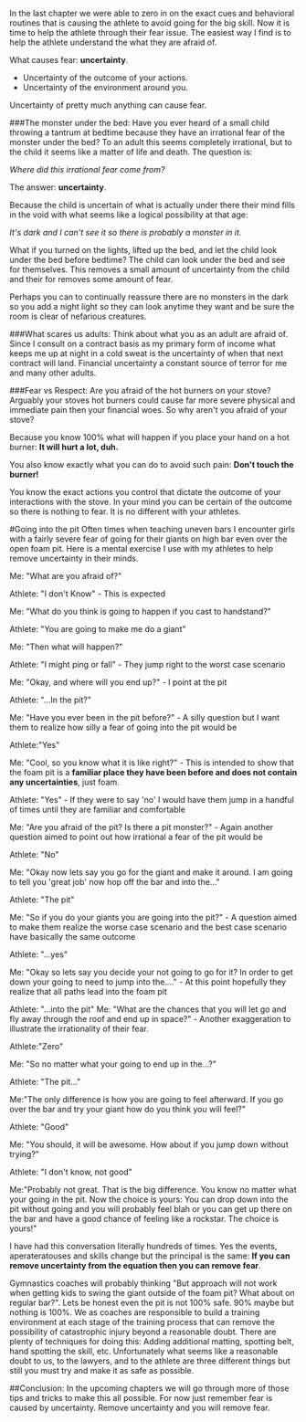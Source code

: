 In the last chapter we were able to zero in on the exact cues and behavioral routines that is causing the athlete to avoid going for the big skill. Now it is time to help the athlete through their fear issue. The easiest way I find is to help the athlete understand the what they are afraid of.

What causes fear: **uncertainty**. 
 * Uncertainty of the outcome of your actions.
 * Uncertainty of the environment around you. 

Uncertainty of pretty much anything can cause fear. 

###The monster under the bed:
Have you ever heard of a small child throwing a tantrum at bedtime because they have an irrational fear of the monster under the bed? To an adult this seems completely irrational, but to the child it seems like a matter of life and death. The question is:

 _Where did this irrational fear come from?_

The answer: **uncertainty**. 

Because the child is uncertain of what is actually under there their mind fills in the void with what seems like a logical possibility at that age:

_It's dark and I can't see it so there is probably a monster in it._

What if you turned on the lights, lifted up the bed, and let the child look under the bed before bedtime? The child can look under the bed and see for themselves. This removes a small amount of uncertainty from the child and their for removes some amount of fear.

Perhaps you can to continually reassure there are no monsters in the dark so you add a night light so they can look anytime they want and be sure the room is clear of nefarious creatures.

###What scares us adults:
Think about what you as an adult are afraid of. Since I consult on a contract basis as my primary form of income what keeps me up at night in a cold sweat is the uncertainty of when that next contract will land. Financial uncertainty a constant source of terror for me and many other adults. 

###Fear vs Respect:
Are you afraid of the hot burners on your stove? Arguably your stoves hot burners could cause far more severe physical and immediate pain then your financial woes. So why aren't you afraid of your stove?

Because you know 100% what will happen if you place your hand on a hot burner: **It will hurt a lot, duh.**

You also know exactly what you can do to avoid such pain: **Don't touch the burner!**

You know the exact actions you control that dictate the outcome of your interactions with the stove. In your mind you can be certain of the outcome so there is nothing to fear. It is no different with your athletes. 


#Going into the pit
Often times when teaching uneven bars I encounter girls with a fairly severe fear of going for their giants on high bar even over the open foam pit. Here is a mental exercise I use with my athletes to help remove uncertainty in their minds.

Me: "What are you afraid of?"

Athlete: "I don't Know" - This is expected

Me: "What do you think is going to happen if you cast to handstand?"

Athlete: "You are going to make me do a giant"

Me: "Then what will happen?"

Athlete: "I might ping or fall" - They jump right to the worst case scenario

Me: "Okay, and where will you end up?" - I point at the pit

Athlete: "...In the pit?"

Me: "Have you ever been in the pit before?" - A silly question but I want them to realize how silly a fear of going into the pit would be

Athlete:"Yes"

Me: "Cool, so you know what it is like right?" - This is intended to show that the foam pit is a **familiar place they have been before and does not contain any uncertainties**, just foam.

Athlete: "Yes" - If they were to say 'no' I would have them jump in a handful of times until they are familiar and comfortable

Me: "Are you afraid of the pit? Is there a pit monster?" - Again another question aimed to point out how irrational a fear of the pit would be

Athlete: "No"

Me: "Okay now lets say you go for the giant and make it around. I am going to tell you 'great job' now hop off the bar and into the..."

Athlete: "The pit"

Me: "So if you do your giants you are going into the pit?" - A question aimed to make them realize the worse case scenario and the best case scenario have basically the same outcome

Athlete: "...yes"

Me: "Okay so lets say you decide your not going to go for it? In order to get down your going to need to jump into the...." - At this point hopefully they realize that all paths lead into the foam pit

Athlete: "...into the pit"
Me: "What are the chances that you will let go and fly away through the roof and end up in space?" - Another exaggeration to illustrate the irrationality of their fear. 

Athlete:"Zero"

Me: "So no matter what your going to end up in the...?"

Athlete: "The pit..."

Me:"The only difference is how you are going to feel afterward. If you go over the bar and try your giant how do you think you will feel?" 

Athlete: "Good"

Me: "You should, it will be awesome. How about if you jump down without trying?"

Athlete: "I don't know, not good" 

Me:"Probably not great. That is the big difference. You know no matter what your going in the pit. Now the choice is yours: You can drop down into the pit without going and you will probably feel blah or you can get up there on the bar and have a good chance of feeling like a rockstar. The choice is yours!"

I have had this conversation literally hundreds of times. Yes the events, aperateratouses and skills change but the principal is the same: **If you can remove uncertainty from the equation then you can remove fear**.

Gymnastics coaches will probably thinking "But approach will not work when getting kids to swing the giant outside of the foam pit? What about on regular bar?". Lets be honest even the pit is not 100% safe. 90% maybe but nothing is 100%. We as coaches are responsible to build a training environment at each stage of the training process that can remove the possibility of catastrophic injury beyond a reasonable doubt. There are plenty of techniques for doing this: Adding additional matting, spotting belt, hand spotting the skill, etc. Unfortunately what seems like a reasonable doubt to us, to the lawyers, and to the athlete are three different things but still you must try and make it as safe as possible.

##Conclusion:
In the upcoming chapters we will go through more of those tips and tricks to make this all possible. For now just remember fear is caused by uncertainty. Remove uncertainty and you will remove fear.






